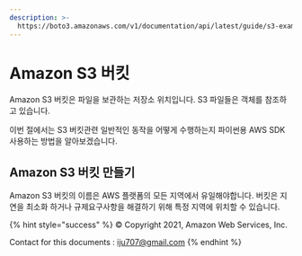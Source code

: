 ```yaml
---
description: >-
  https://boto3.amazonaws.com/v1/documentation/api/latest/guide/s3-example-creating-buckets.html
---
```


# Amazon S3 버킷

Amazon S3 버킷은 파일을 보관하는 저장소 위치입니다. S3 파일들은 객체를 참조하고 있습니다.

이번 절에서는 S3 버킷관련 일반적인 동작을 어떻게 수행하는지 파이썬용 AWS SDK 사용하는 방법을 알아보겠습니다.

## Amazon S3 버킷 만들기

Amazon S3 버킷의 이름은 AWS 플랫폼의 모든 지역에서 유일해야합니다. 버킷은 지연을 최소화 하거나 규제요구사항을 해결하기 위해 특정 지역에 위치할 수 있습니다.



{% hint style="success" %}
© Copyright 2021, Amazon Web Services, Inc.

Contact for this documents : iju707@gmail.com
{% endhint %}
